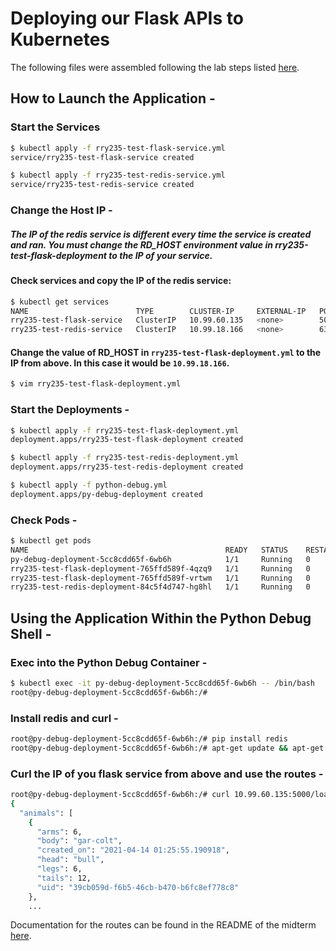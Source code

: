 # Deploying our Flask APIs to Kubernetes
The following files were assembled following the lab steps listed [here](https://coe-332-sp21.readthedocs.io/en/main/week10/services.html#homework-6-deploying-our-flask-api-to-k8s).
## How to Launch the Application -
### Start the Services
```bash
$ kubectl apply -f rry235-test-flask-service.yml
service/rry235-test-flask-service created

$ kubectl apply -f rry235-test-redis-service.yml
service/rry235-test-redis-service created
```
### Change the Host IP -
##### The IP of the redis service is different every time the service is created and ran. You must change the RD_HOST environment value in rry235-test-flask-deployment to the IP of your service.
#### Check services and copy the IP of the redis service:
```bash
$ kubectl get services
NAME                        TYPE        CLUSTER-IP     EXTERNAL-IP   PORT(S)    AGE
rry235-test-flask-service   ClusterIP   10.99.60.135   <none>        5000/TCP   7s
rry235-test-redis-service   ClusterIP   10.99.18.166   <none>        6379/TCP   12s
```
#### Change the value of RD_HOST in `rry235-test-flask-deployment.yml` to the IP from above. In this case it would be `10.99.18.166`.

```bash
$ vim rry235-test-flask-deployment.yml
```
### Start the Deployments - 
```bash
$ kubectl apply -f rry235-test-flask-deployment.yml 
deployment.apps/rry235-test-flask-deployment created

$ kubectl apply -f rry235-test-redis-deployment.yml 
deployment.apps/rry235-test-redis-deployment created

$ kubectl apply -f python-debug.yml 
deployment.apps/py-debug-deployment created
```

### Check Pods - 
```bash
$ kubectl get pods
NAME                                            READY   STATUS    RESTARTS   AGE
py-debug-deployment-5cc8cdd65f-6wb6h            1/1     Running   0          38s
rry235-test-flask-deployment-765ffd589f-4qzq9   1/1     Running   0          38s
rry235-test-flask-deployment-765ffd589f-vrtwm   1/1     Running   0          38s
rry235-test-redis-deployment-84c5f4d747-hg8hl   1/1     Running   0          38s
```

## Using the Application Within the Python Debug Shell - 
### Exec into the Python Debug Container - 
```bash
$ kubectl exec -it py-debug-deployment-5cc8cdd65f-6wb6h -- /bin/bash
root@py-debug-deployment-5cc8cdd65f-6wb6h:/#
```
### Install redis and curl - 
```bash
root@py-debug-deployment-5cc8cdd65f-6wb6h:/# pip install redis
root@py-debug-deployment-5cc8cdd65f-6wb6h:/# apt-get update && apt-get install -y curl
```
### Curl the IP of you flask service from above and use the routes - 
```bash
root@py-debug-deployment-5cc8cdd65f-6wb6h:/# curl 10.99.60.135:5000/load_data
{
  "animals": [
    {
      "arms": 6, 
      "body": "gar-colt", 
      "created_on": "2021-04-14 01:25:55.190918", 
      "head": "bull", 
      "legs": 6, 
      "tails": 12, 
      "uid": "39cb059d-f6b5-46cb-b470-b6fc8ef778c8"
    }, 
    ...
```
Documentation for the routes can be found in the README of the midterm [here](https://github.com/RileyYlagan/rry235_coe332/tree/main/midterm).
